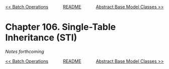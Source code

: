 <div>
<div style='float: left'><a href='ch105-batch-operations.md'>&lt;&lt; Batch Operations</a></div>
<div style='float: right'><a href='ch107-abstract-base-model-classes.md'>Abstract Base Model Classes &gt;&gt;</a></div>
<div style='float: inline-auto;text-align:center'><a href='README.md'>README</a></div>
<div style="clear: both"></div>
</div>

# Chapter 106. Single-Table Inheritance (STI)

*Notes forthcoming*

<div>
<div style='float: left'><a href='ch105-batch-operations.md'>&lt;&lt; Batch Operations</a></div>
<div style='float: right'><a href='ch107-abstract-base-model-classes.md'>Abstract Base Model Classes &gt;&gt;</a></div>
<div style='float: inline-auto;text-align:center'><a href='README.md'>README</a></div>
<div style="clear: both"></div>
</div>